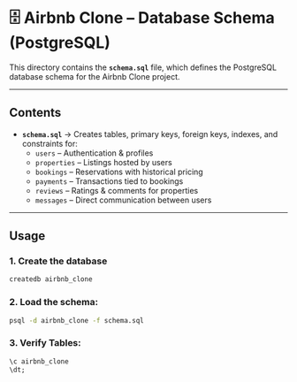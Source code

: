 # 🗄️ Airbnb Clone – Database Schema (PostgreSQL)

This directory contains the **`schema.sql`** file, which defines the PostgreSQL database schema for the Airbnb Clone project.  

---

## Contents
- **`schema.sql`** → Creates tables, primary keys, foreign keys, indexes, and constraints for:
  - `users` – Authentication & profiles  
  - `properties` – Listings hosted by users  
  - `bookings` – Reservations with historical pricing  
  - `payments` – Transactions tied to bookings  
  - `reviews` – Ratings & comments for properties  
  - `messages` – Direct communication between users  

---

## Usage

### 1. Create the database
```bash
createdb airbnb_clone
```

### 2. Load the schema:
```bash
psql -d airbnb_clone -f schema.sql
```

### 3. Verify Tables:
```sql
\c airbnb_clone
\dt;
```


